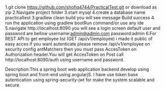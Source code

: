 1.git clone https://github.com/shofiq4744/PracticalTest.git or download as zip
2.Navigate project folder
3.start mysql 
4.create a database name practicaltest
3.gradlew clean build
you will see message Build success
4. run the application using gradlew bootRun command/or use any ide 
5.navigate http://localhost:8090 you will see a login screen 
default user and password are bellow
username:admin@admin.com
password:admin
6.For REST API to get employee list (GET /api/v1/employee) i made it 
public of easy acces if you want autenticate please
remove /api/v1/employee on security config antMatchers then 
you must pass AccesToken on Authorization header.You will get AccesToken
on Post call http://localhost:8090/auth using username and password.

Description:This a spring boot web application backend develop using spring boot and front-end using angularjS.
I have use token base autentication using spring-security-jwt for make the system scalable and secure.